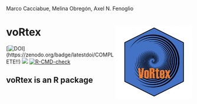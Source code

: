 Marco Cacciabue, Melina Obregón, Axel N. Fenoglio

<!-- README.md is generated from README.Rmd. Please edit that file -->

# **voRtex** <img src='man/figures/hex.png' style="float:right; height:200px;" />

<!-- badges: start -->

[![DOI](https://zenodo.org/badge/COMPLETE!!)](https://zenodo.org/badge/latestdoi/COMPLETE!!)
[![](https://img.shields.io/badge/lifecycle-experimental-orange.svg)](https://www.tidyverse.org/lifecycle/#experimental)
[![R-CMD-check](https://github.com/marcocacciabue/infinity/workflows/R-CMD-check/badge.svg)](https://github.com/marcocacciabue/infinity/actions)
<!-- badges: end -->

## **voRtex** is an R package

